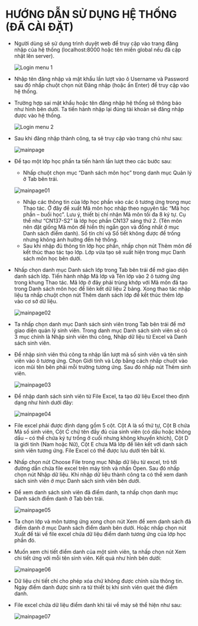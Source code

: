 # HƯỚNG DẪN SỬ DỤNG HỆ THỐNG (ĐÃ CÀI ĐẶT)

- Người dùng sẽ sử dụng trình duyệt web để truy cập vào trang đăng nhập của hệ thống (localhost:8000 hoặc tên miền global nếu đã cập nhật lên server).

  ![Login menu 1](pictures/login01.png)

- Nhập tên đăng nhập và mật khẩu lần lượt vào ô Username và Password sau đó nhấp chuột chọn nút Đăng nhập (hoặc ấn Enter) để truy cập vào hệ thống.
- Trường hợp sai mật khẩu hoặc tên đăng nhập hệ thống sẽ thông báo như hình bên dưới. Ta tiến hành nhập lại đúng tài khoản sẽ đăng nhập được vào hệ thống.

  ![Login menu 2](pictures/login02.png)

- Sau khi đăng nhập thành công, ta sẽ truy cập vào trang chủ như sau:

  ![mainpage](pictures/mainpage.png)

- Để tạo một lớp học phần ta tiến hành lần lượt theo các bước sau:
  - Nhấp chuột chọn mục “Danh sách môn học” trong danh mục Quản lý ở Tab bên trái.

  ![mainpage01](pictures/mainpage01.png)

  - Nhập các thông tin của lớp học phần vào các ô tương ứng trong mục Thao tác. Ở đây đề xuất Mã môn học nhập theo nguyên tắc “Mã học phần – buổi học”. Lưu ý, thiết bị chỉ nhận Mã môn tối đa 8 ký tự. Cụ thể như “CN137-S2” là lớp học phần CN137 sáng thứ 2. (Tên môn nên đặt giống Mã môn để hiển thị ngắn gọn và đồng nhất ở mục Danh sách điểm danh). Số tín chỉ và Số tiết không được để trống nhưng không ảnh hưởng đến hệ thống.
  - Sau khi nhập đủ thông tin lớp học phần, nhấp chọn nút Thêm môn để kết thúc thao tác tạo lớp. Lớp vừa tạo sẽ xuất hiện trong mục Danh sách môn học bên dưới.
- Nhấp chọn danh mục Danh sách lớp trong Tab bên trái để mở giao diện danh sách lớp. Tiến hành nhập Mã lớp và Tên lớp vào 2 ô tương ứng trong khung Thao tác. Mã lớp ở đây phải trùng khớp với Mã môn đã tạo trong Danh sách môn học để liên kết dữ liệu 2 bảng. Xong thao tác nhập liệu ta nhấp chuột chọn nút Thêm danh sách lớp để kết thúc thêm lớp vào cơ sở dữ liệu.

  ![mainpage02](pictures/mainpage02.png)

- Ta nhấp chọn danh mục Danh sách sinh viên trong Tab bên trái để mở giao diện quản lý sinh viên. Trong danh mục Danh sách sinh viên sẽ có 3 mục chính là Nhập sinh viên thủ công, Nhập dữ liệu từ Excel và Danh sách sinh viên.
- Để nhập sinh viên thủ công ta nhập lần lượt mã số sinh viên và tên sinh viên vào ô tương ứng. Chọn Giới tính và Lớp bằng cách nhấp chuột vào icon mũi tên bên phải mỗi trường tương ứng. Sau đó nhấp nút Thêm sinh viên.

  ![mainpage03](pictures/mainpage03.png)

- Để nhập danh sách sinh viên từ File Excel, ta tạo dữ liệu Excel theo định dạng như hình dưới đây:

  ![mainpage04](pictures/mainpage04.png)

- File excel phải được định dạng gồm 5 cột. Cột A là số thứ tự, Cột B chứa Mã số sinh viên, Cột C chứ tên đầy đủ của sinh viên (có dấu hoặc không dấu – có thể chứa ký tự trống ở cuối nhưng không khuyến khích), Cột D là giới tính (Nam hoặc Nữ), Cột E chưa Mã lớp để liên kết với danh sách sinh viên tương ứng. File Excel có thể được lưu dưới tên bất kì.
- Nhấp chọn nút Choose File trong mục Nhập dữ liệu từ excel, trỏ tới đường dẫn chứa file excel trên máy tính và nhấn Open. Sau đó nhấp chọn nút Nhập dữ liệu. Khi nhập dữ liệu thành công ta có thể xem danh sách sinh viên ở mục Danh sách sinh viên bên dưới.
- Để xem danh sách sinh viên đã điểm danh, ta nhấp chọn danh mục Danh sách điểm danh ở Tab bên trái. 

  ![mainpage05](pictures/mainpage05.png)

- Ta chọn lớp và môn tương ứng xong chọn nút Xem để xem danh sách đã điểm danh ở mục Danh sách điểm danh bên dưới. Hoặc nhấp chọn nút Xuất để tải về file excel chứa dữ liệu điểm danh tương ứng của lớp học phần đó.
- Muốn xem chi tiết điểm danh của một sinh viên, ta nhấp chọn nút Xem chi tiết ứng với mỗi tên sinh viên. Kết quả như hình bên dưới:

  ![mainpage06](pictures/mainpage06.png)

- Dữ liệu chi tiết chỉ cho phép xóa chứ không được chỉnh sửa thông tin. Ngày điểm danh được sinh ra từ thiết bị khi sinh viên quét thẻ điểm danh.
- File excel chứa dữ liệu điểm danh khi tải về máy sẽ thể hiện như sau:

  ![mainpage07](pictures/mainpage07.png)

